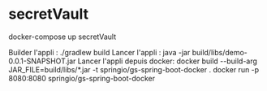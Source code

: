 # secretVault

docker-compose up secretVault




Builder l'appli : ./gradlew build 
Lancer l'appli : java -jar build/libs/demo-0.0.1-SNAPSHOT.jar
Lancer l'appli depuis docker:
docker build --build-arg JAR_FILE=build/libs/*.jar -t springio/gs-spring-boot-docker .
docker run -p 8080:8080 springio/gs-spring-boot-docker


